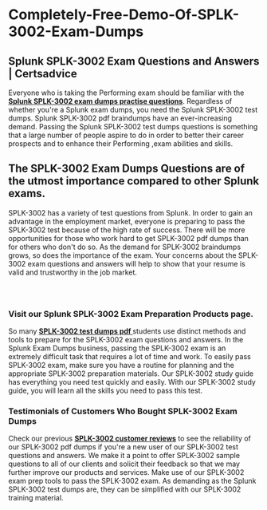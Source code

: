 # Completely-Free-Demo-Of-SPLK-3002-Exam-Dumps
<h2><strong>Splunk SPLK-3002 Exam Questions and Answers | Certsadvice</strong></h2> <p>Everyone who is taking the Performing exam should be familiar with the <a href="http://www.certsadvice.com/splunk/splk-3002-practice-questions"><strong>Splunk SPLK-3002 exam dumps practise questions</strong></a>. Regardless of whether you&#39;re a Splunk exam dumps, you need the Splunk SPLK-3002 test dumps. Splunk SPLK-3002 pdf braindumps have an ever-increasing demand. Passing the Splunk SPLK-3002 test dumps questions is something that a large number of people aspire to do in order to better their career prospects and to enhance their Performing ,exam abilities and skills.</p> <h2><strong>The SPLK-3002 Exam Dumps Questions are of the utmost importance compared to other Splunk exams.</strong></h2> <p>SPLK-3002 has a variety of test questions from Splunk. In order to gain an advantage in the employment market, everyone is preparing to pass the SPLK-3002 test because of the high rate of success. There will be more opportunities for those who work hard to get SPLK-3002 pdf dumps than for others who don&#39;t do so. As the demand for SPLK-3002 braindumps grows, so does the importance of the exam. Your concerns about the SPLK-3002 exam questions and answers will help to show that your resume is valid and trustworthy in the job market.</p> <p><a href="http://www.certsadvice.com/splunk/splk-3002-practice-questions" style="display: block; padding: 1em 0; text-align: center; "><img alt="" src="https://1.bp.blogspot.com/-RUOr8Wn-CRk/YUYAxC8kcHI/AAAAAAAAAnw/F7BbdI3tw8QDj5z8iX0vQAioQzKiUxduwCLcBGAsYHQ/s0/unnamed.jpg" /></a></p> <h3><strong>Visit our Splunk SPLK-3002 Exam Preparation Products page.</strong></h3> <p>So many <a href="http://www.certsadvice.com/splunk/splk-3002-practice-questions"><strong>SPLK-3002 test dumps pdf </strong></a>students use distinct methods and tools to prepare for the SPLK-3002 exam questions and answers. In the Splunk Exam Dumps business, passing the SPLK-3002 exam is an extremely difficult task that requires a lot of time and work. To easily pass SPLK-3002 exam, make sure you have a routine for planning and the appropriate SPLK-3002 preparation materials. Our SPLK-3002 study guide has everything you need test quickly and easily. With our SPLK-3002 study guide, you will learn all the skills you need to pass this test.</p> <h3><strong>Testimonials of Customers Who Bought SPLK-3002 Exam Dumps</strong></h3> <p>Check our previous <a href="http://www.certsadvice.com/splunk/splk-3002-practice-questions"><strong>SPLK-3002 customer reviews</strong></a> to see the reliability of our SPLK-3002 pdf dumps if you&#39;re a new user of our SPLK-3002 test questions and answers. We make it a point to offer SPLK-3002 sample questions to all of our clients and solicit their feedback so that we may further improve our products and services. Make use of our SPLK-3002 exam prep tools to pass the SPLK-3002 exam. As demanding as the Splunk SPLK-3002 test dumps are, they can be simplified with our SPLK-3002 training material.</p>
